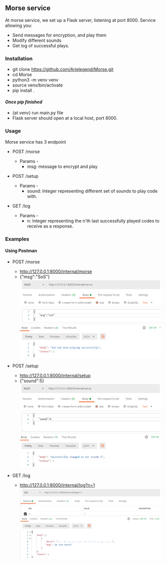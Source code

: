 ## Morse service

At morse service, we set up a Flask server, listening at port 8000. 
Service allowing you:
* Send messages for encryption, and play them
* Modify different sounds
* Get log of successful plays.


### Installation
* git clone https://github.com/Arielegend/Morse.git
* cd Morse
* python3 -m venv venv
* source venv/bin/activate
* pip install .

#### _Once pip finished_

* (at venv) run main.py file
* Flask server should open at a local host, port 8000. 
### Usage
<p>Morse service has 3 endpoint</p>

* POST  /morse
    * Params -
      * msg: message to encrypt and play
    
* POST /setup
    * Params - 
      * sound: Integer representing different set of sounds to play code with.
    
* GET /log
    * Params - 
        * n: Integer representing the n'th last successfully played codes to receive as a response.
    
### Examples 
#### Using Postman
* POST /morse
    * http://127.0.0.1:8000/internal/morse
    * {"msg":"SoS"}
 ![Alt text](pics/post_msg.png?raw=true "Title")
  

* POST /setup
    * http://127.0.0.1:8000/internal/setup
    * {"sound":5}
 ![Alt text](pics/post_sound.png?raw=true "Title")
  

* GET /log
    * http://127.0.0.1:8000/internal/log?n=1
 ![Alt text](pics/get_log.png?raw=true "Title")
  
